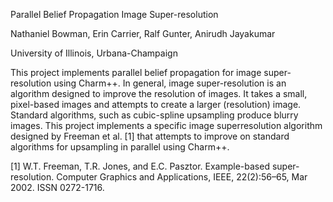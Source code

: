 Parallel Belief Propagation Image Super-resolution

Nathaniel Bowman, Erin Carrier, Ralf Gunter, Anirudh Jayakumar

University of Illinois, Urbana-Champaign

This project implements parallel belief propagation for image super-resolution using Charm++. In
general, image super-resolution is an algorithm designed to improve the resolution of images. It takes
a small, pixel-based images and attempts to create a larger (resolution) image. Standard algorithms,
such as cubic-spline upsampling produce blurry images. This project implements a specific image superresolution
algorithm designed by Freeman et al. [1] that attempts to improve on standard algorithms
for upsampling in parallel using Charm++.

[1] W.T. Freeman, T.R. Jones, and E.C. Pasztor. Example-based super-resolution. Computer Graphics and Applications, 
IEEE, 22(2):56–65, Mar 2002. ISSN 0272-1716.

